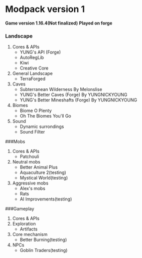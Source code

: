 # Modpack version 1

**Game version 1.16.4(Not finalized)**
**Played on forge**

### Landscape

1. Cores & APIs
    - YUNG's API (Forge)
    - AutoRegLib
    - Kiwi
    - Creative Core
2. General Landscape
    - TerraForged
3. Caves
    - Subterranean Wilderness By Melonslise
    - YUNG's Better Caves (Forge) By YUNGNICKYOUNG
    - YUNG's Better Mineshafts (Forge) By YUNGNICKYOUNG
4. Biomes
    - Biome O Plenty
    - Oh The Biomes You'll Go
5. Sound
    - Dynamic surrondings
    - Sound Filter
    
###Mobs
1. Cores & APIs
    - Patchouli
2. Neutral mobs
    - Better Animal Plus
    - Aquaculture 2(testing)
    - Mystical World(testing)
3. Aggressive mobs
    - Alex's mobs
    - Rats
    - AI Improvements(testing)
    
###Gameplay

1. Cores & APIs
2. Exploration
    - Artifacts
3. Core mechanism
    - Better Burning(testing)
4. NPCs
    - Goblin Traders(testing)
    
    

